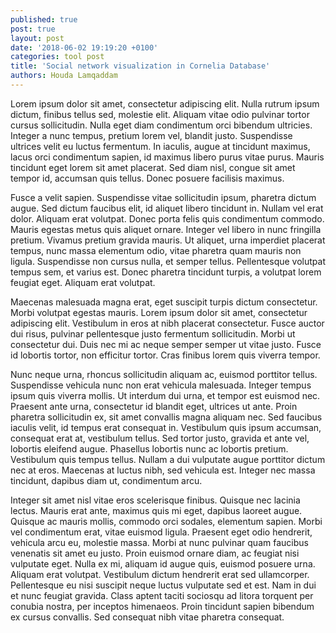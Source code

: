```yaml
---
published: true
post: true
layout: post
date: '2018-06-02 19:19:20 +0100'
categories: tool post
title: 'Social network visualization in Cornelia Database'
authors: Houda Lamqaddam
---
```


Lorem ipsum dolor sit amet, consectetur adipiscing elit. Nulla rutrum ipsum dictum, finibus tellus sed, molestie elit. Aliquam vitae odio pulvinar tortor cursus sollicitudin. Nulla eget diam condimentum orci bibendum ultricies. Integer a nunc tempus, pretium lorem vel, blandit justo. Suspendisse ultrices velit eu luctus fermentum. In iaculis, augue at tincidunt maximus, lacus orci condimentum sapien, id maximus libero purus vitae purus. Mauris tincidunt eget lorem sit amet placerat. Sed diam nisl, congue sit amet tempor id, accumsan quis tellus. Donec posuere facilisis maximus.

Fusce a velit sapien. Suspendisse vitae sollicitudin ipsum, pharetra dictum augue. Sed dictum faucibus elit, id aliquet libero tincidunt in. Nullam vel erat dolor. Aliquam erat volutpat. Donec porta felis quis condimentum commodo. Mauris egestas metus quis aliquet ornare. Integer vel libero in nunc fringilla pretium. Vivamus pretium gravida mauris. Ut aliquet, urna imperdiet placerat tempus, nunc massa elementum odio, vitae pharetra quam mauris non ligula. Suspendisse non cursus nulla, et semper tellus. Pellentesque volutpat tempus sem, et varius est. Donec pharetra tincidunt turpis, a volutpat lorem feugiat eget. Aliquam erat volutpat.

Maecenas malesuada magna erat, eget suscipit turpis dictum consectetur. Morbi volutpat egestas mauris. Lorem ipsum dolor sit amet, consectetur adipiscing elit. Vestibulum in eros at nibh placerat consectetur. Fusce auctor dui risus, pulvinar pellentesque justo fermentum sollicitudin. Morbi ut consectetur dui. Duis nec mi ac neque semper semper ut vitae justo. Fusce id lobortis tortor, non efficitur tortor. Cras finibus lorem quis viverra tempor.

Nunc neque urna, rhoncus sollicitudin aliquam ac, euismod porttitor tellus. Suspendisse vehicula nunc non erat vehicula malesuada. Integer tempus ipsum quis viverra mollis. Ut interdum dui urna, et tempor est euismod nec. Praesent ante urna, consectetur id blandit eget, ultrices ut ante. Proin pharetra sollicitudin ex, sit amet convallis magna aliquam nec. Sed faucibus iaculis velit, id tempus erat consequat in. Vestibulum quis ipsum accumsan, consequat erat at, vestibulum tellus. Sed tortor justo, gravida et ante vel, lobortis eleifend augue. Phasellus lobortis nunc ac lobortis pretium. Vestibulum quis tempus tellus. Nullam a dui vulputate augue porttitor dictum nec at eros. Maecenas at luctus nibh, sed vehicula est. Integer nec massa tincidunt, dapibus diam ut, condimentum arcu.

Integer sit amet nisl vitae eros scelerisque finibus. Quisque nec lacinia lectus. Mauris erat ante, maximus quis mi eget, dapibus laoreet augue. Quisque ac mauris mollis, commodo orci sodales, elementum sapien. Morbi vel condimentum erat, vitae euismod ligula. Praesent eget odio hendrerit, vehicula arcu eu, molestie massa. Morbi at nunc pulvinar quam faucibus venenatis sit amet eu justo. Proin euismod ornare diam, ac feugiat nisi vulputate eget. Nulla ex mi, aliquam id augue quis, euismod posuere urna. Aliquam erat volutpat. Vestibulum dictum hendrerit erat sed ullamcorper. Pellentesque eu nisi suscipit neque luctus vulputate sed et est. Nam in dui et nunc feugiat gravida. Class aptent taciti sociosqu ad litora torquent per conubia nostra, per inceptos himenaeos. Proin tincidunt sapien bibendum ex cursus convallis. Sed consequat nibh vitae pharetra consequat.